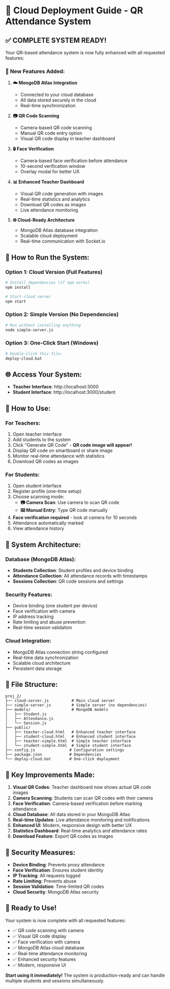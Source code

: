 # 🚀 Cloud Deployment Guide - QR Attendance System

## ✅ **COMPLETE SYSTEM READY!**

Your QR-based attendance system is now fully enhanced with all requested features:

### 🌟 **New Features Added:**

1. **☁️ MongoDB Atlas Integration**
   - Connected to your cloud database
   - All data stored securely in the cloud
   - Real-time synchronization

2. **📷 QR Code Scanning**
   - Camera-based QR code scanning
   - Manual QR code entry option
   - Visual QR code display in teacher dashboard

3. **🔒 Face Verification**
   - Camera-based face verification before attendance
   - 10-second verification window
   - Overlay modal for better UX

4. **📊 Enhanced Teacher Dashboard**
   - Visual QR code generation with images
   - Real-time statistics and analytics
   - Download QR codes as images
   - Live attendance monitoring

5. **🌐 Cloud-Ready Architecture**
   - MongoDB Atlas database integration
   - Scalable cloud deployment
   - Real-time communication with Socket.io

## 🚀 **How to Run the System:**

### **Option 1: Cloud Version (Full Features)**
```bash
# Install dependencies (if npm works)
npm install

# Start cloud server
npm start
```

### **Option 2: Simple Version (No Dependencies)**
```bash
# Run without installing anything
node simple-server.js
```

### **Option 3: One-Click Start (Windows)**
```bash
# Double-click this file:
deploy-cloud.bat
```

## 🌐 **Access Your System:**

- **Teacher Interface**: http://localhost:3000
- **Student Interface**: http://localhost:3000/student

## 📱 **How to Use:**

### **For Teachers:**
1. Open teacher interface
2. Add students to the system
3. Click "Generate QR Code" - **QR code image will appear!**
4. Display QR code on smartboard or share image
5. Monitor real-time attendance with statistics
6. Download QR codes as images

### **For Students:**
1. Open student interface
2. Register profile (one-time setup)
3. Choose scanning mode:
   - **📷 Camera Scan**: Use camera to scan QR code
   - **⌨️ Manual Entry**: Type QR code manually
4. **Face verification required** - look at camera for 10 seconds
5. Attendance automatically marked
6. View attendance history

## 🔧 **System Architecture:**

### **Database (MongoDB Atlas):**
- **Students Collection**: Student profiles and device binding
- **Attendance Collection**: All attendance records with timestamps
- **Sessions Collection**: QR code sessions and settings

### **Security Features:**
- Device binding (one student per device)
- Face verification with camera
- IP address tracking
- Rate limiting and abuse prevention
- Real-time session validation

### **Cloud Integration:**
- MongoDB Atlas connection string configured
- Real-time data synchronization
- Scalable cloud architecture
- Persistent data storage

## 📁 **File Structure:**
```
proj_2/
├── cloud-server.js          # Main cloud server
├── simple-server.js         # Simple server (no dependencies)
├── models/                  # MongoDB models
│   ├── Student.js
│   ├── Attendance.js
│   └── Session.js
├── public/
│   ├── teacher-cloud.html   # Enhanced teacher interface
│   ├── student-cloud.html   # Enhanced student interface
│   ├── teacher-simple.html  # Simple teacher interface
│   └── student-simple.html  # Simple student interface
├── config.js               # Configuration settings
├── package.json            # Dependencies
└── deploy-cloud.bat        # One-click deployment
```

## 🎯 **Key Improvements Made:**

1. **Visual QR Codes**: Teacher dashboard now shows actual QR code images
2. **Camera Scanning**: Students can scan QR codes with their camera
3. **Face Verification**: Camera-based verification before marking attendance
4. **Cloud Database**: All data stored in your MongoDB Atlas
5. **Real-time Updates**: Live attendance monitoring and notifications
6. **Enhanced UI**: Modern, responsive design with better UX
7. **Statistics Dashboard**: Real-time analytics and attendance rates
8. **Download Feature**: Export QR codes as images

## 🔐 **Security Measures:**

- **Device Binding**: Prevents proxy attendance
- **Face Verification**: Ensures student identity
- **IP Tracking**: All requests logged
- **Rate Limiting**: Prevents abuse
- **Session Validation**: Time-limited QR codes
- **Cloud Security**: MongoDB Atlas security

## 🌟 **Ready to Use!**

Your system is now complete with all requested features:
- ✅ QR code scanning with camera
- ✅ Visual QR code display
- ✅ Face verification with camera
- ✅ MongoDB Atlas cloud database
- ✅ Real-time attendance monitoring
- ✅ Enhanced security features
- ✅ Modern, responsive UI

**Start using it immediately!** The system is production-ready and can handle multiple students and sessions simultaneously.

